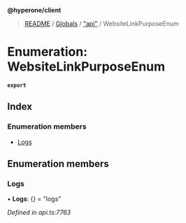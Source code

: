 **@hyperone/client**

> [README](../README.md) / [Globals](../globals.md) / ["api"](../modules/_api_.md) / WebsiteLinkPurposeEnum

# Enumeration: WebsiteLinkPurposeEnum

**`export`** 

## Index

### Enumeration members

* [Logs](_api_.websitelinkpurposeenum.md#logs)

## Enumeration members

### Logs

•  **Logs**: {} = "logs"

*Defined in api.ts:7763*
